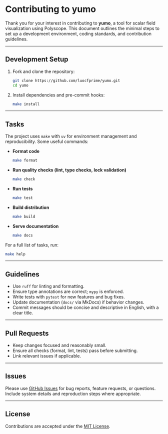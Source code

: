 # Contributing to yumo

Thank you for your interest in contributing to **yumo**, a tool for scalar field visualization using Polyscope.
This document outlines the minimal steps to set up a development environment, coding standards, and contribution guidelines.

---

## Development Setup

1. Fork and clone the repository:
   ```bash
   git clone https://github.com/luocfprime/yumo.git
   cd yumo
   ```

2. Install dependencies and pre-commit hooks:
   ```bash
   make install
   ```

---

## Tasks

The project uses `make` with `uv` for environment management and reproducibility. Some useful commands:

- **Format code**
  ```bash
  make format
  ```

- **Run quality checks (lint, type checks, lock validation)**
  ```bash
  make check
  ```

- **Run tests**
  ```bash
  make test
  ```

- **Build distribution**
  ```bash
  make build
  ```

- **Serve documentation**
  ```bash
  make docs
  ```

For a full list of tasks, run:
```bash
make help
```

---

## Guidelines

- Use `ruff` for linting and formatting.
- Ensure type annotations are correct; `mypy` is enforced.
- Write tests with `pytest` for new features and bug fixes.
- Update documentation (`docs/` via MkDocs) if behavior changes.
- Commit messages should be concise and descriptive in English, with a clear title.

---

## Pull Requests

- Keep changes focused and reasonably small.
- Ensure all checks (format, lint, tests) pass before submitting.
- Link relevant issues if applicable.

---

## Issues

Please use [GitHub Issues](https://github.com/luocfprime/yumo/issues) for bug reports, feature requests, or questions.
Include system details and reproduction steps where appropriate.

---

## License

Contributions are accepted under the [MIT License](LICENSE).
